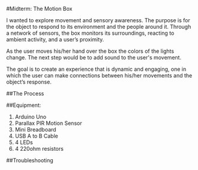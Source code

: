 #Midterm: The Motion Box

I wanted to explore movement and sensory awareness. The purpose is for the object to respond to its environment and the people around it. Through a network of sensors, the box monitors its surroundings, reacting to ambient activity, and a user’s proximity. 

As the user moves his/her hand over the box the colors of the lights change. The next step would be to add sound to the user's movement.

The goal is to create an experience that is dynamic and engaging, one in which the user can make connections between his/her movements and the object’s response.

##The Process

##Equipment:
1. Arduino Uno
2. Parallax PIR Motion Sensor
3. Mini Breadboard
4. USB A to B Cable
5. 4 LEDs
6. 4 220ohm resistors

##Troubleshooting